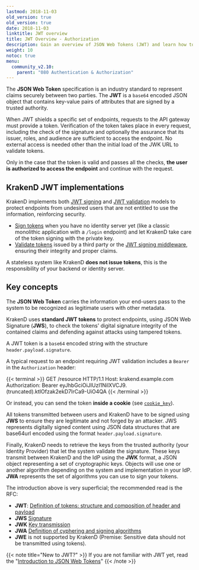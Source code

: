 ```yaml
---
lastmod: 2018-11-03
old_version: true
old_version: true
date: 2018-11-03
linktitle: JWT overview
title: JWT Overview - Authorization
description: Gain an overview of JSON Web Tokens (JWT) and learn how to implement JWT-based authorization with KrakenD API Gateway for secure API access
weight: 10
notoc: true
menu:
  community_v2.10:
    parent: "080 Authentication & Authorization"
---
```


The **JSON Web Token** specification is an industry standard to represent claims securely between two parties. The **JWT** is a `base64` encoded JSON object that contains key-value pairs of attributes that are signed by a trusted authority.

When JWT shields a specific set of endpoints, requests to the API gateway must provide a token. Verification of the token takes place in every request, including the check of the signature and optionally the assurance that its issuer, roles, and audience are sufficient to access the endpoint. No external access is needed other than the initial load of the JWK URL to validate tokens.

Only in the case that the token is valid and passes all the checks, **the user is authorized to access the endpoint** and continue with the request.

## KrakenD JWT implementations
KrakenD implements both [JWT signing](/docs/v2.11/v2.10/authorization/jwt-signing/) and [JWT validation](/docs/v2.11/v2.10/authorization/jwt-validation/) models to protect endpoints from undesired users that are not entitled to use the information, reinforcing security.

- [Sign tokens](/docs/v2.11/v2.10/authorization/jwt-signing/) when you have no identity server yet (like a classic monolithic application with a `/login` endpoint) and let KrakenD take care of the token signing with the private key.
- [Validate tokens](/docs/v2.11/v2.10/authorization/jwt-validation/) issued by a third party or the [JWT signing middleware](/docs/v2.11/v2.10/authorization/jwt-signing/), ensuring their integrity and proper claims.


A stateless system like KrakenD **does not issue tokens**, this is the responsibility of your backend or identity server.

## Key concepts
The **JSON Web Token** carries the information your end-users pass to the system to be recognized as legitimate users with other metadata.

KrakenD uses **standard JWT tokens** to protect endpoints, using JSON Web Signature (**JWS**), to check the tokens' digital signature integrity of the contained claims and defending against attacks using tampered tokens.

A JWT token is a `base64` encoded string with the structure `header.payload.signature`.

A typical request to an endpoint requiring JWT validation includes a `Bearer` in the `Authorization` header:

{{< terminal >}}
GET /resource HTTP/1.1
Host: krakend.example.com
Authorization: Bearer eyJhbGciOiJIUzI1NiIXVCJ9.(truncated).ktIOfzak2ekD7IrCa9-UiO4QA
{{< /terminal >}}

Or instead, you can send the token **inside a cookie** (see [`cookie_key`](/docs/v2.11/v2.10/authorization/jwt-validation/#jwt-validation-settings)).


All tokens transmitted between users and KrakenD have to be signed using **JWS** to ensure they are legitimate and not forged by an attacker. JWS represents digitally signed content using JSON data structures that are base64url encoded using the format `header.payload.signature`.

Finally, KrakenD needs to retrieve the keys from the trusted authority (your Identity Provider) that let the system validate the signature. These keys transmit between KrakenD and the IdP using the **JWK** format, a JSON object representing a set of cryptographic keys. Objects will use one or another algorithm depending on the system and implementation in your IdP. **JWA** represents the set of algorithms you can use to sign your tokens.

The introduction above is very superficial; the recommended read is the RFC:

- **JWT**: [Definition of tokens: structure and composition of header and payload](https://tools.ietf.org/html/rfc7519)
- **JWS** [Signature](https://tools.ietf.org/html/rfc7515)
- **JWK** [Key transmission](https://tools.ietf.org/html/rfc7517)
- **JWA** [Definition of cyphering and signing algorithms](https://tools.ietf.org/html/rfc7518)
- **JWE** is not supported by KrakenD (Premise: Sensitive data should not be transmitted using tokens).

{{< note title="New to JWT?" >}}
If you are not familiar with JWT yet, read the "[Introduction to JSON Web Tokens](https://jwt.io/introduction/)"
{{< /note >}}
